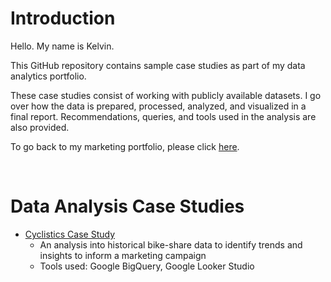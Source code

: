 # Introduction

Hello. My name is Kelvin.

This GitHub repository contains sample case studies as part of my data analytics portfolio.

These case studies consist of working with publicly available datasets. I go over how the data is prepared, processed, analyzed, and visualized in a final report. Recommendations, queries, and tools used in the analysis are also provided. 

To go back to my marketing portfolio, please click [here](https://kelvinchen.me). 

<br>

# Data Analysis Case Studies

* [Cyclistics Case Study](https://github.com/kelvsc/data-analysis/tree/cyclistics-case-study)
    * An analysis into historical bike-share data to identify trends and insights to inform a marketing campaign
    * Tools used: Google BigQuery, Google Looker Studio
